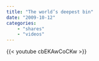 ```yaml
---
title: "The world’s deepest bin"
date: "2009-10-12"
categories:
    - "shares"
    - "videos"
---
```


{{< youtube cbEKAwCoCKw >}}
